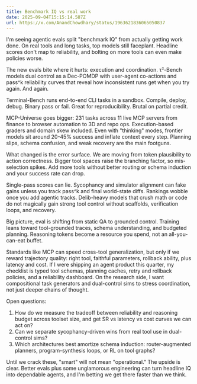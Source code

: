 ```yaml
---
title: Benchmark IQ vs real work
date: 2025-09-04T15:15:14.587Z
url: https://x.com/AnandChowdhary/status/1963621836065050837
---
```


I'm seeing agentic evals split "benchmark IQ" from actually getting work done. On real tools and long tasks, top models still faceplant. Headline scores don't map to reliability, and bolting on more tools can even make policies worse.  
  
The new evals bite where it hurts: execution and coordination. τ²-Bench models dual control as a Dec-POMDP with user-agent co-actions and pass^k reliability curves that reveal how inconsistent runs get when you try again. And again.  
  
Terminal-Bench runs end-to-end CLI tasks in a sandbox. Compile, deploy, debug. Binary pass or fail. Great for reproducibility. Brutal on partial credit.  
  
MCP-Universe goes bigger: 231 tasks across 11 live MCP servers from finance to browser automation to 3D and repo ops. Execution-based graders and domain skew included. Even with "thinking" modes, frontier models sit around 20-45% success and inflate context every step. Planning slips, schema confusion, and weak recovery are the main footguns.  
  
What changed is the error surface. We are moving from token plausibility to action correctness. Bigger tool spaces raise the branching factor, so mis-selection spikes. Add more tools without better routing or schema induction and your success rate can drop.  
  
Single-pass scores can lie. Sycophancy and simulator alignment can fake gains unless you track pass^k and final world-state diffs. Rankings wobble once you add agentic tracks. Delib-heavy models that crush math or code do not magically gain strong tool control without scaffolds, verification loops, and recovery.  
  
Big picture, eval is shifting from static QA to grounded control. Training leans toward tool-grounded traces, schema understanding, and budgeted planning. Reasoning tokens become a resource you spend, not an all-you-can-eat buffet.  
  
Standards like MCP can speed cross-tool generalization, but only if we reward trajectory quality: right tool, faithful parameters, rollback ability, plus latency and cost. If I were shipping an agent product this quarter, my checklist is typed tool schemas, planning caches, retry and rollback policies, and a reliability dashboard. On the research side, I want compositional task generators and dual-control sims to stress coordination, not just deeper chains of thought.  
  
Open questions:  
1) How do we measure the tradeoff between reliability and reasoning budget across toolset size, and get SR vs latency vs cost curves we can act on?  
2) Can we separate sycophancy-driven wins from real tool use in dual-control sims?  
3) Which architectures best amortize schema induction: router-augmented planners, program-synthesis loops, or RL on tool graphs?  
  
Until we crack these, "smart" will not mean "operational." The upside is clear. Better evals plus some unglamorous engineering can turn headline IQ into dependable agents, and I'm betting we get there faster than we think.
